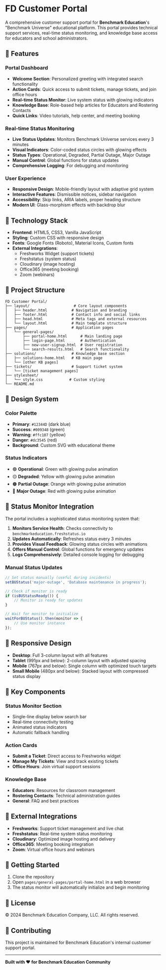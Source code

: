 # FD Customer Portal

A comprehensive customer support portal for **Benchmark Education**'s "Benchmark Universe" educational platform. This portal provides technical support services, real-time status monitoring, and knowledge base access for educators and school administrators.

## 🌟 Features

### **Portal Dashboard**
- **Welcome Section**: Personalized greeting with integrated search functionality
- **Action Cards**: Quick access to submit tickets, manage tickets, and join office hours
- **Real-time Status Monitor**: Live system status with glowing indicators
- **Knowledge Base**: Role-based help articles for Educators and Rostering Contacts
- **Quick Links**: Video tutorials, help center, and meeting booking

### **Real-time Status Monitoring**
- **Live Status Updates**: Monitors Benchmark Universe services every 3 minutes
- **Visual Indicators**: Color-coded status circles with glowing effects
- **Status Types**: Operational, Degraded, Partial Outage, Major Outage
- **Manual Control**: Global functions for status updates
- **Comprehensive Logging**: For debugging and monitoring

### **User Experience**
- **Responsive Design**: Mobile-friendly layout with adaptive grid system
- **Interactive Features**: Dismissible notices, sidebar navigation
- **Accessibility**: Skip links, ARIA labels, proper heading structure
- **Modern UI**: Glass-morphism effects with backdrop blur

## 🚀 Technology Stack

- **Frontend**: HTML5, CSS3, Vanilla JavaScript
- **Styling**: Custom CSS with responsive design
- **Fonts**: Google Fonts (Roboto), Material Icons, Custom fonts
- **External Integrations**: 
  - Freshworks Widget (support tickets)
  - Freshstatus (system status)
  - Cloudinary (image hosting)
  - Office365 (meeting booking)
  - Zoom (webinars)

## 📁 Project Structure

```
FD Customer Portal/
├── layout/                    # Core layout components
│   ├── header.html           # Navigation and branding
│   ├── footer.html           # Contact info and social links
│   ├── head.html             # Meta tags and external resources
│   └── layout.html           # Main template structure
├── pages/                    # Application pages
│   └── general-pages/
│       ├── portal-home.html      # Main landing page
│       ├── login-page.html       # Authentication
│       ├── new-user-signup.html  # User registration
│       └── search-results.html   # Search functionality
├── solutions/                # Knowledge base section
│   ├── solutions-home.html   # KB main page
│   └── [other KB pages]
├── tickets/                  # Support ticket system
│   └── [ticket management pages]
├── stylesheet/
│   └── style.css            # Custom styling
└── README.md
```

## 🎨 Design System

### **Color Palette**
- **Primary**: `#12344D` (dark blue)
- **Success**: `#009348` (green)
- **Warning**: `#ffc107` (yellow)
- **Danger**: `#dc3545` (red)
- **Background**: Custom SVG with educational theme

### **Status Indicators**
- 🟢 **Operational**: Green with glowing pulse animation
- 🟡 **Degraded**: Yellow with glowing pulse animation
- 🟠 **Partial Outage**: Orange with glowing pulse animation
- 🔴 **Major Outage**: Red with glowing pulse animation

## 🔧 Status Monitor Integration

The portal includes a sophisticated status monitoring system that:

1. **Monitors Service Health**: Checks connectivity to `benchmarkeducation.freshstatus.io`
2. **Updates Automatically**: Refreshes status every 3 minutes
3. **Provides Visual Feedback**: Glowing status circles with animations
4. **Offers Manual Control**: Global functions for emergency updates
5. **Logs Comprehensively**: Detailed console logging for debugging

### **Manual Status Updates**
```javascript
// Set status manually (useful during incidents)
setBUStatus('major-outage', 'Database maintenance in progress');

// Check if monitor is ready
if (isBUStatusReady()) {
    // Monitor is ready for updates
}

// Wait for monitor to initialize
waitForBUStatus().then(monitor => {
    // Use monitor instance
});
```

## 📱 Responsive Design

- **Desktop**: Full 3-column layout with all features
- **Tablet** (991px and below): 2-column layout with adjusted spacing
- **Mobile** (767px and below): Single column with optimized touch targets
- **Small Mobile** (480px and below): Stacked layout with compressed status display

## 🎯 Key Components

### **Status Monitor Section**
- Single-line display below search bar
- Real-time connectivity testing
- Animated status indicators
- Automatic fallback handling

### **Action Cards**
- **Submit a Ticket**: Direct access to Freshworks widget
- **Manage My Tickets**: View and track existing tickets
- **Office Hours**: Join virtual support sessions

### **Knowledge Base**
- **Educators**: Resources for classroom management
- **Rostering Contacts**: Technical administration guides
- **General**: FAQ and best practices

## 🔗 External Integrations

- **Freshworks**: Support ticket management and live chat
- **Freshstatus**: Real-time system status monitoring
- **Cloudinary**: Optimized image hosting and delivery
- **Office365**: Meeting booking integration
- **Zoom**: Virtual office hours and webinars

## 🚀 Getting Started

1. Clone the repository
2. Open `pages/general-pages/portal-home.html` in a web browser
3. The status monitor will automatically initialize and begin monitoring

## 📄 License

© 2024 Benchmark Education Company, LLC. All rights reserved.

## 🤝 Contributing

This project is maintained for Benchmark Education's internal customer support portal.

---

**Built with ❤️ for Benchmark Education Community** 